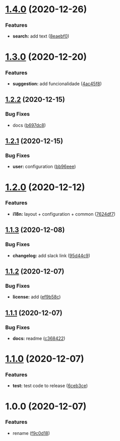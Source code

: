 # [1.4.0](https://github.com/cm-workspace/locale/compare/v1.3.0...v1.4.0) (2020-12-26)


### Features

* **search:** add text ([8eaebf0](https://github.com/cm-workspace/locale/commit/8eaebf0ffad2ddc981fc19e27f9382baafed2f5c))

# [1.3.0](https://github.com/cm-workspace/locale/compare/v1.2.2...v1.3.0) (2020-12-20)


### Features

* **suggestion:** add funcionalidade ([4ac45f8](https://github.com/cm-workspace/locale/commit/4ac45f8150977123833943d5a6900a73c46d7318))

## [1.2.2](https://github.com/cm-workspace/locale/compare/v1.2.1...v1.2.2) (2020-12-15)


### Bug Fixes

* docs ([b697dc8](https://github.com/cm-workspace/locale/commit/b697dc870c40ebb873460f37d9dacc55a9484e0f))

## [1.2.1](https://github.com/cm-workspace/locale/compare/v1.2.0...v1.2.1) (2020-12-15)


### Bug Fixes

* **user:** configuration ([bb96eee](https://github.com/cm-workspace/locale/commit/bb96eee9f0304bc80d1eb75920ec4040c39205e2))

# [1.2.0](https://github.com/cm-workspace/locale/compare/v1.1.3...v1.2.0) (2020-12-12)


### Features

* **i18n:** layout + configuration + common ([7624df7](https://github.com/cm-workspace/locale/commit/7624df7d55ea335b2d5429d0cf364f684360344e))

## [1.1.3](https://github.com/cm-workspace/locale/compare/v1.1.2...v1.1.3) (2020-12-08)


### Bug Fixes

* **changelog:** add slack link ([95d44c9](https://github.com/cm-workspace/locale/commit/95d44c901ea6f247de341257f2ff34ec6fb63114))

## [1.1.2](https://github.com/cm-workspace/locale/compare/v1.1.1...v1.1.2) (2020-12-07)


### Bug Fixes

* **license:** add ([ef9b58c](https://github.com/cm-workspace/locale/commit/ef9b58c0ba13e104f3341a03a475d7a2bf849bd6))

## [1.1.1](https://github.com/cm-workspace/locale/compare/v1.1.0...v1.1.1) (2020-12-07)


### Bug Fixes

* **docs:** readme ([c368422](https://github.com/cm-workspace/locale/commit/c3684228769eb451d9c997b25ed39d3ed23707de))

# [1.1.0](https://github.com/cm-workspace/locale/compare/v1.0.0...v1.1.0) (2020-12-07)


### Features

* **test:** test code to release ([6ceb3ce](https://github.com/cm-workspace/locale/commit/6ceb3ce1cb29927620493e8767f8b57079846b35))

# 1.0.0 (2020-12-07)


### Features

* rename ([f9c0d18](https://github.com/cm-workspace/locale/commit/f9c0d1838e77ad5417888346aed8382942b1d14e))
